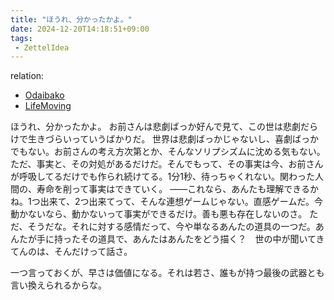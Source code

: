 ```yaml
---
title: "ほうれ、分かったかよ。"
date: 2024-12-20T14:18:51+09:00
tags:
 - ZettelIdea
---
```

relation:
 - [Odaibako](../Novels/NovelClean/ナカリア/プロット/お題箱.md)
 - [LifeMoving](../Novels/NovelClean/LifeMoving.md)

ほうれ、分かったかよ。
お前さんは悲劇ばっか好んで見て、この世は悲劇だらけで生きづらいっていうばかりだ。
世界は悲劇ばっかじゃないし、喜劇ばっかでもない。お前さんの考え方次第とか、そんなソリプシズムに沈める気もない。
ただ、事実と、その対処があるだけだ。そんでもって、その事実は今、お前さんが呼吸してるだけでも作られ続けてる。1分1秒、待っちゃくれない。関わった人間の、寿命を削って事実はできていく。
――これなら、あんたも理解できるかね。1つ出来て、2つ出来てって、そんな連想ゲームじゃない。直感ゲームだ。今動かないなら、動かないって事実ができるだけ。善も悪も存在しないのさ。
ただ、そうだな。それに対する感情だって、今や単なるあんたの道具の一つだ。あんたが手に持ったその道具で、あんたはあんたをどう描く？　世の中が聞いてきてんのは、そんだけって話さ。

一つ言っておくが、早さは価値になる。それは若さ、誰もが持つ最後の武器とも言い換えられるからな。